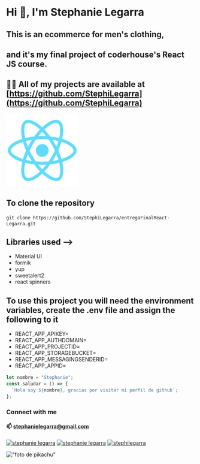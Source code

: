 # Hi 👋, I'm Stephanie Legarra

## This is an ecommerce for men's clothing,

## and it's my final project of coderhouse's React JS course.

## 👨‍💻 All of my projects are available at [https://github.com/StephiLegarra](https://github.com/StephiLegarra)

!["Logo de react"](/public/logo192.png)

## To clone the repository

```
git clone https://github.com/StephiLegarra/entregaFinalReact-Legarra.git
```

## Libraries used -->

- Material UI
- formik
- yup
- sweetalert2
- react spinners

## To use this project you will need the environment variables, create the .env file and assign the following to it

- REACT_APP_APIKEY=
- REACT_APP_AUTHDOMAIN=
- REACT_APP_PROJECTID=
- REACT_APP_STORAGEBUCKET=
- REACT_APP_MESSAGINGSENDERID=
- REACT_APP_APPID=

```javascript
let nombre = "Stephanie";
const saludar = () => {
  `Hola soy ${nombre}, gracias por visitar mi perfil de github`;
};
```

### Connect with me

#### 📫 **stephanielegarra@gmail.com**

<p align="left">
<a href="https://linkedin.com/in/stephanie legarra" target="blank"><img align="center" src="https://raw.githubusercontent.com/rahuldkjain/github-profile-readme-generator/master/src/images/icons/Social/linked-in-alt.svg" alt="stephanie legarra" height="30" width="40" /></a>
<a href="https://fb.com/stephanie legarra" target="blank"><img align="center" src="https://raw.githubusercontent.com/rahuldkjain/github-profile-readme-generator/master/src/images/icons/Social/facebook.svg" alt="stephanie legarra" height="30" width="40" /></a>
<a href="https://instagram.com/stephilegarra" target="blank"><img align="center" src="https://raw.githubusercontent.com/rahuldkjain/github-profile-readme-generator/master/src/images/icons/Social/instagram.svg" alt="stephilegarra" height="30" width="40" /></a>
</p>

!["foto de pikachu"](https://cdn.hobbyconsolas.com/sites/navi.axelspringer.es/public/media/image/2022/11/pikachu-pokemon-escarlata-purpura-2888180.jpg?tf=3840x)
